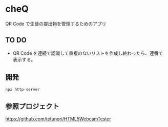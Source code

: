 # cheQ

QR Code で生徒の提出物を管理するためのアプリ

## TO DO

- QR Code を連続で認識して重複のないリストを作成し終わったら、連番で表示する。

## 開発

```
npx http-server
```

## 参照プロジェクト

https://github.com/tetunori/HTML5WebcamTester

